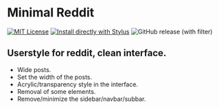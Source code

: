 
# Minimal Reddit

[![MIT License](https://img.shields.io/badge/License-MIT-green.svg)](https://choosealicense.com/licenses/mit/) [![Install directly with Stylus](https://img.shields.io/badge/Install%20directly%20with%20Stylus-00adad.svg)](https://raw.githubusercontent.com/zenstorage/Minimal-Reddit/main/minimal_reddit.user.css) ![GitHub release (with filter)](https://img.shields.io/github/v/release/zenstorage/Minimal-Reddit)


 ## Userstyle for reddit, clean interface.

- Wide posts.
- Set the width of the posts.
- Acrylic/transparency style in the interface.
- Removal of some elements.
- Remove/minimize the sidebar/navbar/subbar.
 
